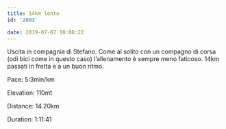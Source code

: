 ```yaml
---
title: 14km lento
id: '2093'

date: 2019-07-07 10:08:22
---
```


Uscita in compagnia di Stefano. Come al solito con un compagno di corsa (odi bici come in questo caso) l’allenamento è sempre meno faticoso. 14km passati in fretta e a un buon ritmo.

Pace: 5:3min/km

Elevation: 110mt

Distance: 14.20km

Duration: 1:11:41

<!-- ![image](/images/2021/08/20190707-activity-map_hu00f68120b05a486f51706417cc8b8a7f_52894_700x0_resize_box_3.png) -->
